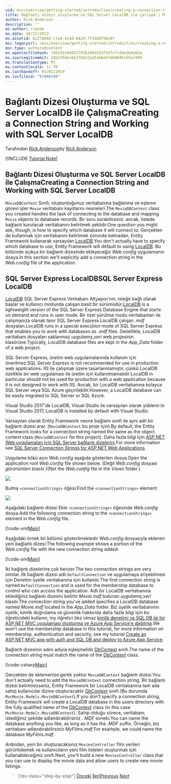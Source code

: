```yaml
---
uid: mvc/overview/getting-started/introduction/creating-a-connection-string
title: Bağlantı dizesi oluşturma ve SQL Server LocalDB ile çalışma | Microsoft Docs
author: Rick-Anderson
description: ''
ms.author: riande
ms.date: 10/17/2013
ms.assetid: 6127804d-c1a9-414d-8429-7f3dd0f56e97
msc.legacyurl: /mvc/overview/getting-started/introduction/creating-a-connection-string
msc.type: authoredcontent
ms.openlocfilehash: 746101344832793b199d2b3f3dfcfcd4e3b9a8da
ms.sourcegitcommit: 24b1f6decbb17bb22a45166e5fdb0845c65af498
ms.translationtype: MT
ms.contentlocale: tr-TR
ms.lasthandoff: 03/01/2019
ms.locfileid: "57068199"
---
```

<a name="creating-a-connection-string-and-working-with-sql-server-localdb"></a><span data-ttu-id="60f4a-102">Bağlantı Dizesi Oluşturma ve SQL Server LocalDB ile Çalışma</span><span class="sxs-lookup"><span data-stu-id="60f4a-102">Creating a Connection String and Working with SQL Server LocalDB</span></span>
====================
<span data-ttu-id="60f4a-103">Tarafından [Rick Anderson]((https://twitter.com/RickAndMSFT))</span><span class="sxs-lookup"><span data-stu-id="60f4a-103">by [Rick Anderson]((https://twitter.com/RickAndMSFT))</span></span>

[!INCLUDE [Tutorial Note](sample/code-location.md)]

## <a name="creating-a-connection-string-and-working-with-sql-server-localdb"></a><span data-ttu-id="60f4a-104">Bağlantı Dizesi Oluşturma ve SQL Server LocalDB ile Çalışma</span><span class="sxs-lookup"><span data-stu-id="60f4a-104">Creating a Connection String and Working with SQL Server LocalDB</span></span>

<span data-ttu-id="60f4a-105">`MovieDBContext` Sınıfı, oluşturduğunuz veritabanına bağlanma ve eşleme görevi işler `Movie` veritabanı kayıtlarını nesneleri.</span><span class="sxs-lookup"><span data-stu-id="60f4a-105">The `MovieDBContext` class you created handles the task of connecting to the database and mapping `Movie` objects to database records.</span></span> <span data-ttu-id="60f4a-106">Bir soru sorabilirsiniz. ancak, listede bağlantı kurulacak veritabanını belirtmek şeklidir.</span><span class="sxs-lookup"><span data-stu-id="60f4a-106">One question you might ask, though, is how to specify which database it will connect to.</span></span> <span data-ttu-id="60f4a-107">Gerçekten de kullanmak için veritabanını belirtmek zorunda kalmadan, Entity Framework kullanarak varsayılan [LocalDB](https://docs.microsoft.com/sql/database-engine/configure-windows/sql-server-2016-express-localdb).</span><span class="sxs-lookup"><span data-stu-id="60f4a-107">You don't actually have to specify which database to use, Entity Framework will default to using [LocalDB](https://docs.microsoft.com/sql/database-engine/configure-windows/sql-server-2016-express-localdb).</span></span> <span data-ttu-id="60f4a-108">Bu bölümde açıkça bir bağlantı dizesinde ekleyeceğiz *Web.config* uygulamanın dosya.</span><span class="sxs-lookup"><span data-stu-id="60f4a-108">In this section we'll explicitly add a connection string in the *Web.config* file of the application.</span></span>

## <a name="sql-server-express-localdb"></a><span data-ttu-id="60f4a-109">SQL Server Express LocalDB</span><span class="sxs-lookup"><span data-stu-id="60f4a-109">SQL Server Express LocalDB</span></span>

<span data-ttu-id="60f4a-110">[LocalDB](https://docs.microsoft.com/sql/database-engine/configure-windows/sql-server-2016-express-localdb) SQL Server Express Veritabanı Altyapısı'nın, isteğe bağlı olarak başlar ve kullanıcı modunda çalışan basit bir sürümüdür.</span><span class="sxs-lookup"><span data-stu-id="60f4a-110">[LocalDB](https://docs.microsoft.com/sql/database-engine/configure-windows/sql-server-2016-express-localdb) is a lightweight version of the SQL Server Express Database Engine that starts on demand and runs in user mode.</span></span> <span data-ttu-id="60f4a-111">Bir özel yürütme modu veritabanları ile çalışmanıza olanak tanır SQL Server Express LocalDB çalışan *.mdf* dosyaları.</span><span class="sxs-lookup"><span data-stu-id="60f4a-111">LocalDB runs in a special execution mode of SQL Server Express that enables you to work with databases as *.mdf* files.</span></span> <span data-ttu-id="60f4a-112">Genellikle, LocalDB veritabanı dosyaları saklanmaz *uygulama\_veri* web projesinin klasörüne.</span><span class="sxs-lookup"><span data-stu-id="60f4a-112">Typically, LocalDB database files are kept in the *App\_Data* folder of a web project.</span></span>

<span data-ttu-id="60f4a-113">SQL Server Express, üretim web uygulamalarında kullanım için önerilmez.</span><span class="sxs-lookup"><span data-stu-id="60f4a-113">SQL Server Express is not recommended for use in production web applications.</span></span> <span data-ttu-id="60f4a-114">IIS ile çalışmak üzere tasarlanmamıştır, çünkü LocalDB özellikle bir web uygulaması ile üretim için kullanılmamalıdır.</span><span class="sxs-lookup"><span data-stu-id="60f4a-114">LocalDB in particular should not be used for production with a web application because it is not designed to work with IIS.</span></span> <span data-ttu-id="60f4a-115">Ancak, bir LocalDB veritabanına kolayca SQL Server veya SQL Azure geçirilebilir.</span><span class="sxs-lookup"><span data-stu-id="60f4a-115">However, a LocalDB database can be easily migrated to SQL Server or SQL Azure.</span></span>

<span data-ttu-id="60f4a-116">Visual Studio 2017'de LocalDB, Visual Studio ile varsayılan olarak yüklenir.</span><span class="sxs-lookup"><span data-stu-id="60f4a-116">In Visual Studio 2017, LocalDB is installed by default with Visual Studio.</span></span>

<span data-ttu-id="60f4a-117">Varsayılan olarak Entity Framework nesne bağlamı sınıfı ile aynı adlı bir bağlantı dizesi arar. (`MovieDBContext` bu proje için).</span><span class="sxs-lookup"><span data-stu-id="60f4a-117">By default, the Entity Framework looks for a connection string named the same as the object context class (`MovieDBContext` for this project).</span></span> <span data-ttu-id="60f4a-118">Daha fazla bilgi için [ASP.NET Web uygulamaları için SQL Server bağlantı dizelerini](https://msdn.microsoft.com/library/jj653752.aspx).</span><span class="sxs-lookup"><span data-stu-id="60f4a-118">For more information see [SQL Server Connection Strings for ASP.NET Web Applications](https://msdn.microsoft.com/library/jj653752.aspx).</span></span>

<span data-ttu-id="60f4a-119">Uygulama kökü açın *Web.config* aşağıda gösterilen dosya.</span><span class="sxs-lookup"><span data-stu-id="60f4a-119">Open the application root *Web.config* file shown below.</span></span> <span data-ttu-id="60f4a-120">(Değil *Web.config* dosyası *görünümleri* klasör.)</span><span class="sxs-lookup"><span data-stu-id="60f4a-120">(Not the *Web.config* file in the *Views* folder.)</span></span>

![](creating-a-connection-string/_static/image1.png)

<span data-ttu-id="60f4a-121">Bulma `<connectionStrings>` öğesi:</span><span class="sxs-lookup"><span data-stu-id="60f4a-121">Find the `<connectionStrings>` element:</span></span>

![](creating-a-connection-string/_static/image2.png)

<span data-ttu-id="60f4a-122">Aşağıdaki bağlantı dizesi Ekle `<connectionStrings>` öğesinde *Web.config* dosya.</span><span class="sxs-lookup"><span data-stu-id="60f4a-122">Add the following connection string to the `<connectionStrings>` element in the *Web.config* file.</span></span>

[!code-xml[Main](creating-a-connection-string/samples/sample1.xml)]

<span data-ttu-id="60f4a-123">Aşağıdaki örnek bir bölümü gösterilmektedir *Web.config* dosyasıyla eklenen yeni bağlantı dizesi:</span><span class="sxs-lookup"><span data-stu-id="60f4a-123">The following example shows a portion of the *Web.config* file with the new connection string added:</span></span>

[!code-xml[Main](creating-a-connection-string/samples/sample2.xml)]

<span data-ttu-id="60f4a-124">İki bağlantı dizelerine çok benzer.</span><span class="sxs-lookup"><span data-stu-id="60f4a-124">The two connection strings are very similar.</span></span> <span data-ttu-id="60f4a-125">İlk bağlantı dizesi adlı `DefaultConnection` ve uygulamaya erişebilmesi için Denetim üyelik veritabanına için kullanılır.</span><span class="sxs-lookup"><span data-stu-id="60f4a-125">The first connection string is named `DefaultConnection` and is used for the membership database to control who can access the application.</span></span> <span data-ttu-id="60f4a-126">Adlı bir LocalDB veritabanına eklediğiniz bağlantı dizesini belirtir *Movie.mdf* bulunan *uygulama\_veri* klasör.</span><span class="sxs-lookup"><span data-stu-id="60f4a-126">The connection string you've added specifies a LocalDB database named *Movie.mdf* located in the *App\_Data* folder.</span></span> <span data-ttu-id="60f4a-127">Biz üyelik veritabanının üyelik, kimlik doğrulama ve güvenlik hakkında daha fazla bilgi için bu öğreticideki kullanın, my öğretici bkz olmaz [kimlik denetimi ve SQL DB ile bir ASP.NET MVC uygulaması oluşturma ve Azure App Service'e dağıtma](https://docs.microsoft.com/aspnet/core/security/authorization/secure-data).</span><span class="sxs-lookup"><span data-stu-id="60f4a-127">We won't use the membership database in this tutorial, for more information on membership, authentication and security, see my tutorial [Create an ASP.NET MVC app with auth and SQL DB and deploy to Azure App Service](https://docs.microsoft.com/aspnet/core/security/authorization/secure-data).</span></span>

<span data-ttu-id="60f4a-128">Bağlantı dizesinin adını adıyla eşleşmelidir [DbContext](https://msdn.microsoft.com/library/system.data.entity.dbcontext(v=vs.103).aspx) sınıfı.</span><span class="sxs-lookup"><span data-stu-id="60f4a-128">The name of the connection string must match the name of the [DbContext](https://msdn.microsoft.com/library/system.data.entity.dbcontext(v=vs.103).aspx) class.</span></span>

[!code-csharp[Main](creating-a-connection-string/samples/sample3.cs?highlight=15)]

<span data-ttu-id="60f4a-129">Gerçekten de eklemenize gerek yoktur `MovieDBContext` bağlantı dizesi.</span><span class="sxs-lookup"><span data-stu-id="60f4a-129">You don't actually need to add the `MovieDBContext` connection string.</span></span> <span data-ttu-id="60f4a-130">Bir bağlantı dizesi belirtmezseniz, Entity Framework bir LocalDB veritabanına tam ada sahip kullanıcılar dizine oluşturacaktır [DbContext](https://msdn.microsoft.com/library/system.data.entity.dbcontext(v=vs.103).aspx) sınıfı (Bu durumda `MvcMovie.Models.MovieDBContext`).</span><span class="sxs-lookup"><span data-stu-id="60f4a-130">If you don't specify a connection string, Entity Framework will create a LocalDB database in the users directory with the fully qualified name of the [DbContext](https://msdn.microsoft.com/library/system.data.entity.dbcontext(v=vs.103).aspx) class (in this case `MvcMovie.Models.MovieDBContext`).</span></span> <span data-ttu-id="60f4a-131">Sahip olduğu sürece, veritabanı, istediğiniz şekilde adlandırabilirsiniz *. MDF* soneki.</span><span class="sxs-lookup"><span data-stu-id="60f4a-131">You can name the database anything you like, as long as it has the *.MDF* suffix.</span></span> <span data-ttu-id="60f4a-132">Örneğin, biz veritabanı adlandırabilirsiniz *MyFilms.mdf*.</span><span class="sxs-lookup"><span data-stu-id="60f4a-132">For example, we could name the database *MyFilms.mdf*.</span></span>

<span data-ttu-id="60f4a-133">Ardından, yeni bir oluşturacaksınız `MoviesController` film verileri görüntülemek ve kullanıcıların yeni film listeleri oluşturmak için kullanabileceğiniz sınıfı.</span><span class="sxs-lookup"><span data-stu-id="60f4a-133">Next, you'll build a new `MoviesController` class that you can use to display the movie data and allow users to create new movie listings.</span></span>

> [!div class="step-by-step"]
> <span data-ttu-id="60f4a-134">[Önceki](adding-a-model.md)
> [İleri](accessing-your-models-data-from-a-controller.md)</span><span class="sxs-lookup"><span data-stu-id="60f4a-134">[Previous](adding-a-model.md)
[Next](accessing-your-models-data-from-a-controller.md)</span></span>
